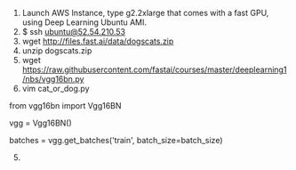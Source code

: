 1. Launch AWS Instance, type g2.2xlarge that comes with a fast GPU, using Deep Learning Ubuntu AMI.
2. $ ssh ubuntu@52.54.210.53
3. wget http://files.fast.ai/data/dogscats.zip
4. unzip dogscats.zip
3. wget https://raw.githubusercontent.com/fastai/courses/master/deeplearning1/nbs/vgg16bn.py
4. vim cat_or_dog.py


from vgg16bn import Vgg16BN

vgg = Vgg16BN()

batches = vgg.get_batches('train', batch_size=batch_size)



5.
